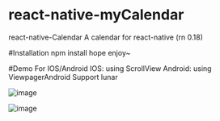 # react-native-myCalendar
react-native-Calendar
A calendar for react-native (rn 0.18)

#Installation
npm install
hope enjoy~

#Demo
For IOS/Android
IOS: using ScrollView
Android: using ViewpagerAndroid
Support lunar

![image](https://github.com/cqm1994617/react-native-myCalendar/blob/master/ios.gif)   

![image](https://github.com/cqm1994617/react-native-myCalendar/blob/master/android.gif)   
